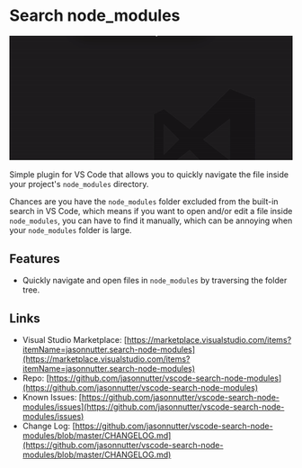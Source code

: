 # Search node_modules

![](./img/demo.gif)

Simple plugin for VS Code that allows you to quickly navigate the file inside your project's `node_modules` directory.

Chances are you have the `node_modules` folder excluded from the built-in search in VS Code, which means if you want to open and/or edit a file inside `node_modules`, you can have to find it manually, which can be annoying when your `node_modules` folder is large.

## Features

* Quickly navigate and open files in `node_modules` by traversing the folder tree.

## Links

* Visual Studio Marketplace: [https://marketplace.visualstudio.com/items?itemName=jasonnutter.search-node-modules](https://marketplace.visualstudio.com/items?itemName=jasonnutter.search-node-modules)
* Repo: [https://github.com/jasonnutter/vscode-search-node-modules](https://github.com/jasonnutter/vscode-search-node-modules)
* Known Issues: [https://github.com/jasonnutter/vscode-search-node-modules/issues](https://github.com/jasonnutter/vscode-search-node-modules/issues)
* Change Log: [https://github.com/jasonnutter/vscode-search-node-modules/blob/master/CHANGELOG.md](https://github.com/jasonnutter/vscode-search-node-modules/blob/master/CHANGELOG.md)
